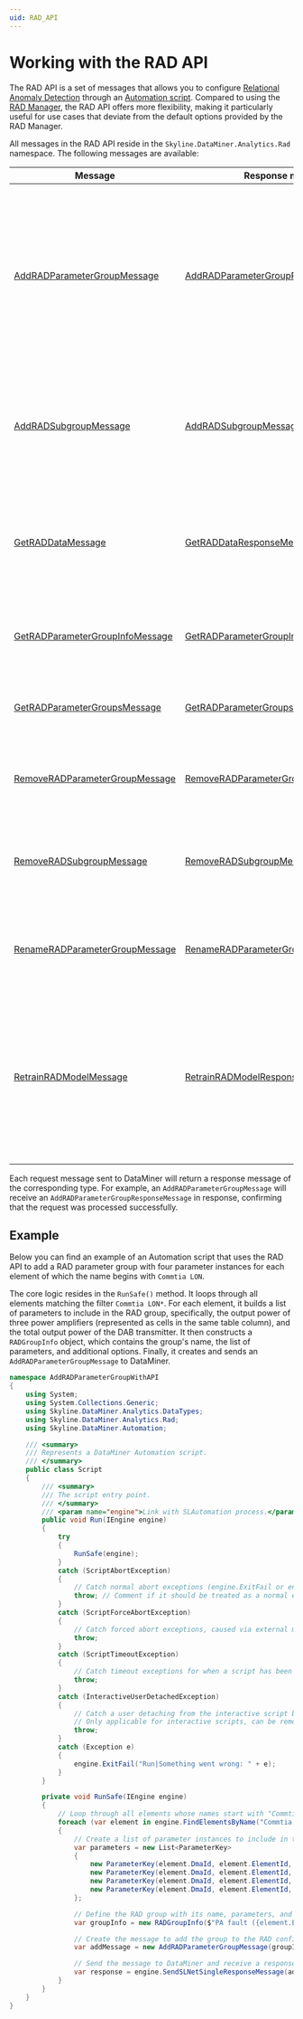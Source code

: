 ```yaml
---
uid: RAD_API
---
```


# Working with the RAD API

The RAD API is a set of messages that allows you to configure [Relational Anomaly Detection](xref:Relational_anomaly_detection) through an [Automation script](xref:automation). Compared to using the [RAD Manager](xref:RAD_manager), the RAD API offers more flexibility, making it particularly useful for use cases that deviate from the default options provided by the RAD Manager.

All messages in the RAD API reside in the `Skyline.DataMiner.Analytics.Rad` namespace. The following messages are available:

| Message | Response message | Description |
|------|-----|-------------|
| [AddRADParameterGroupMessage](xref:Skyline.DataMiner.Analytics.Rad.AddRADParameterGroupMessage) | [AddRADParameterGroupResponseMessage](xref:Skyline.DataMiner.Analytics.Rad.AddRADParameterGroupResponseMessage) | Adds a new relational anomaly group to the RAD configuration or overwrites an existing one. See [Options for RAD parameter groups](xref:Relational_anomaly_detection#options-for-rad-parameter-groups) for details on the available options. |
| [AddRADSubgroupMessage](xref:Skyline.DataMiner.Analytics.Rad.AddRADSubgroupMessage) | [AddRADSubgroupMessage](xref:Skyline.DataMiner.Analytics.Rad.AddRADSubgroupMessage) | Adds a relational anomaly subgroup to a [shared model group](xref:Relational_anomaly_detection#shared-model-groups). Available since DataMiner 10.5.9. |
| [GetRADDataMessage](xref:Skyline.DataMiner.Analytics.Rad.GetRADDataMessage) |[GetRADDataResponseMessage](xref:Skyline.DataMiner.Analytics.Rad.GetRADDataResponseMessage) | Retrieves historical anomaly scores for a specified relational anomaly group within a given time range. |
| [GetRADParameterGroupInfoMessage](xref:Skyline.DataMiner.Analytics.Rad.GetRADParameterGroupInfoMessage) |[GetRADParameterGroupInfoResponseMessage](xref:Skyline.DataMiner.Analytics.Rad.GetRADParameterGroupInfoResponseMessage) | Fetches the configuration of a specific relational anomaly group. |
| [GetRADParameterGroupsMessage](xref:Skyline.DataMiner.Analytics.Rad.GetRADParameterGroupsMessage) |[GetRADParameterGroupsResponseMessage](xref:Skyline.DataMiner.Analytics.Rad.GetRADParameterGroupsResponseMessage) | Returns a list of all configured relational anomaly groups. |
| [RemoveRADParameterGroupMessage](xref:Skyline.DataMiner.Analytics.Rad.RemoveRADParameterGroupMessage) |[RemoveRADParameterGroupResponseMessage](xref:Skyline.DataMiner.Analytics.Rad.RemoveRADParameterGroupResponseMessage) | Removes a relational anomaly group from the RAD configuration. |
| [RemoveRADSubgroupMessage](xref:Skyline.DataMiner.Analytics.Rad.RemoveRADSubgroupMessage) |[RemoveRADSubgroupMessage](xref:Skyline.DataMiner.Analytics.Rad.RemoveRADSubgroupMessage) | Removes a subgroup from a [shared model group](xref:Relational_anomaly_detection#shared-model-groups). Available since DataMiner 10.5.9. |
| [RenameRADParameterGroupMessage](xref:Skyline.DataMiner.Analytics.Rad.RenameRADParameterGroupMessage) |[RenameRADParameterGroupResponseMessage](xref:Skyline.DataMiner.Analytics.Rad.RenameRADParameterGroupResponseMessage) | Renames a relational group. Available since DataMiner 10.5.9. |
| [RetrainRADModelMessage](xref:Skyline.DataMiner.Analytics.Rad.RetrainRADModelMessage) |[RetrainRADModelResponseMessage](xref:Skyline.DataMiner.Analytics.Rad.RetrainRADModelResponseMessage) | Retrains the internal model of a specified relational anomaly group using the provided time ranges. See [Specifying the training range](xref:RAD_manager#specifying-the-training-range) for more information. |

Each request message sent to DataMiner will return a response message of the corresponding type. For example, an `AddRADParameterGroupMessage` will receive an `AddRADParameterGroupResponseMessage` in response, confirming that the request was processed successfully.

## Example

Below you can find an example of an Automation script that uses the RAD API to add a RAD parameter group with four parameter instances for each element of which the name begins with `Commtia LON`.

The core logic resides in the `RunSafe()` method. It loops through all elements matching the filter `Commtia LON*`. For each element, it builds a list of parameters to include in the RAD group, specifically, the output power of three power amplifiers (represented as cells in the same table column), and the total output power of the DAB transmitter. It then constructs a `RADGroupInfo` object, which contains the group's name, the list of parameters, and additional options. Finally, it creates and sends an `AddRADParameterGroupMessage` to DataMiner.

```csharp
namespace AddRADParameterGroupWithAPI
{
    using System;
    using System.Collections.Generic;
    using Skyline.DataMiner.Analytics.DataTypes;
    using Skyline.DataMiner.Analytics.Rad;
    using Skyline.DataMiner.Automation;

    /// <summary>
    /// Represents a DataMiner Automation script.
    /// </summary>
    public class Script
    {
        /// <summary>
        /// The script entry point.
        /// </summary>
        /// <param name="engine">Link with SLAutomation process.</param>
        public void Run(IEngine engine)
        {
            try
            {
                RunSafe(engine);
            }
            catch (ScriptAbortException)
            {
                // Catch normal abort exceptions (engine.ExitFail or engine.ExitSuccess)
                throw; // Comment if it should be treated as a normal exit of the script.
            }
            catch (ScriptForceAbortException)
            {
                // Catch forced abort exceptions, caused via external maintenance messages.
                throw;
            }
            catch (ScriptTimeoutException)
            {
                // Catch timeout exceptions for when a script has been running for too long.
                throw;
            }
            catch (InteractiveUserDetachedException)
            {
                // Catch a user detaching from the interactive script by closing the window.
                // Only applicable for interactive scripts, can be removed for non-interactive scripts.
                throw;
            }
            catch (Exception e)
            {
                engine.ExitFail("Run|Something went wrong: " + e);
            }
        }

        private void RunSafe(IEngine engine)
        {
            // Loop through all elements whose names start with "Commtia LON"
            foreach (var element in engine.FindElementsByName("Commtia LON*"))
            {
                // Create a list of parameter instances to include in the group
                var parameters = new List<ParameterKey>
                {
                    new ParameterKey(element.DmaId, element.ElementId, element.FindParameterID("Output Power"), "PA1"),
                    new ParameterKey(element.DmaId, element.ElementId, element.FindParameterID("Output Power"), "PA2"),
                    new ParameterKey(element.DmaId, element.ElementId, element.FindParameterID("Output Power"), "PA3"),
                    new ParameterKey(element.DmaId, element.ElementId, element.FindParameterID("Tx Amplifier Output Power")),
                };

                // Define the RAD group with its name, parameters, and configuration options
                var groupInfo = new RADGroupInfo($"PA fault ({element.ElementName})", parameters, false);

                // Create the message to add the group to the RAD configuration
                var addMessage = new AddRADParameterGroupMessage(groupInfo);

                // Send the message to DataMiner and receive a response
                var response = engine.SendSLNetSingleResponseMessage(addMessage);
            }
        }
    }
}
```
